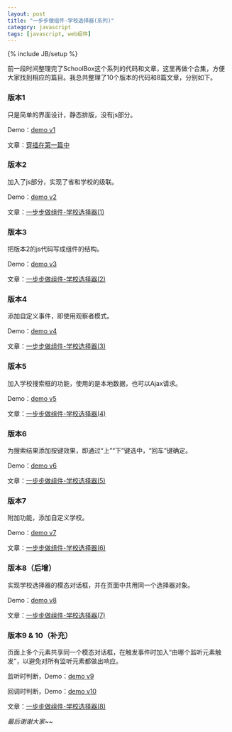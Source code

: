 ```yaml
---
layout: post
title: "一步步做组件-学校选择器(系列)"
category: javascript
tags: [javascript, web组件]
---
```

{% include JB/setup %}

前一段时间整理完了SchoolBox这个系列的代码和文章，这里再做个合集，方便大家找到相应的篇目。我总共整理了10个版本的代码和8篇文章，分别如下。

<!-- break -->


### 版本1 ###

只是简单的界面设计，静态排版，没有js部分。

Demo：[demo v1](/demo/SchoolBox/v1/demo.html)

文章：[穿插在第一篇中](/blog/2015/01/18/step-by-step-js-component-schoolbox-1/#section-1)



### 版本2 ###

加入了js部分，实现了省和学校的级联。

Demo：[demo v2](/demo/SchoolBox/v2/demo.html)

文章：[一步步做组件-学校选择器(1)](/blog/2015/01/18/step-by-step-js-component-schoolbox-1/)



### 版本3 ###

把版本2的js代码写成组件的结构。

Demo：[demo v3](/demo/SchoolBox/v3/demo.html)

文章：[一步步做组件-学校选择器(2)](/blog/2015/01/19/step-by-step-js-component-schoolbox-2/)



### 版本4 ###

添加自定义事件，即使用观察者模式。

Demo：[demo v4](/demo/SchoolBox/v4/demo.html)

文章：[一步步做组件-学校选择器(3)](/blog/2015/01/20/step-by-step-js-component-schoolbox-3/)



### 版本5 ###

加入学校搜索框的功能，使用的是本地数据，也可以Ajax请求。

Demo：[demo v5](/demo/SchoolBox/v5/demo.html)

文章：[一步步做组件-学校选择器(4)](/blog/2015/01/25/step-by-step-js-component-schoolbox-4/)



### 版本6 ###

为搜索结果添加按键效果，即通过“上”“下”键选中，“回车”键确定。

Demo：[demo v6](/demo/SchoolBox/v6/demo.html)

文章：[一步步做组件-学校选择器(5)](/blog/2015/01/26/step-by-step-js-component-schoolbox-5/)



### 版本7 ###

附加功能，添加自定义学校。

Demo：[demo v7](/demo/SchoolBox/v7/demo.html)

文章：[一步步做组件-学校选择器(6)](/blog/2015/01/27/step-by-step-js-component-schoolbox-6/)



### 版本8（后增） ###

实现学校选择器的模态对话框，并在页面中共用同一个选择器对象。

Demo：[demo v8](/demo/SchoolBox/v8/demo.html)

文章：[一步步做组件-学校选择器(7)](/blog/2015/02/25/step-by-step-js-component-schoolbox-7/)



### 版本9 & 10（补充） ###

页面上多个元素共享同一个模态对话框，在触发事件时加入“由哪个监听元素触发”，以避免对所有监听元素都做出响应。

监听时判断，Demo：[demo v9](/demo/SchoolBox/v9/demo.html)

回调时判断，Demo：[demo v10](/demo/SchoolBox/v10/demo.html)

文章：[一步步做组件-学校选择器(8)](/blog/2015/04/04/step-by-step-js-component-schoolbox-8/)



*最后谢谢大家~~*